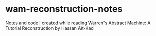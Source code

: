 # wam-reconstruction-notes
Notes and code I created while reading Warren's Abstract Machine: A Tutorial Reconstruction by Hassan Aït-Kaci
